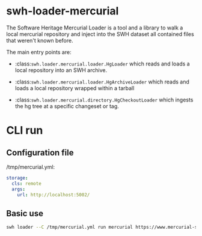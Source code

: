 swh-loader-mercurial
=========================

The Software Heritage Mercurial Loader is a tool and a library to walk a local mercurial
repository and inject into the SWH dataset all contained files that weren't known
before.

The main entry points are:
- :class:`swh.loader.mercurial.loader.HgLoader` which reads and loads a local
  repository into an SWH archive.

- :class:`swh.loader.mercurial.loader.HgArchiveLoader` which reads and loads
  a local repository wrapped within a tarball

- :class:`swh.loader.mercurial.directory.HgCheckoutLoader` which ingests the hg tree at
  a specific changeset or tag.

# CLI run

## Configuration file

/tmp/mercurial.yml:
``` YAML
storage:
  cls: remote
  args:
    url: http://localhost:5002/
```

## Basic use

``` bash
swh loader --C /tmp/mercurial.yml run mercurial https://www.mercurial-scm.org/repo/hello
```
